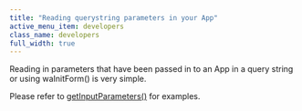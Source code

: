```yaml
---
title: "Reading querystring parameters in your App"
active_menu_item: developers
class_name: developers
full_width: true
---
```



Reading in parameters that have been passed in to an App in a query string or using waInitForm() is very simple.

Please refer to [getInputParameters()](../../../scripting-apis/client-api/app-functions/getinputparameter.htm) for examples.

